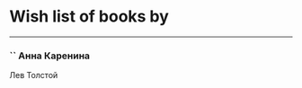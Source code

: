# Wish list of books by [](https://plus.google.com/u/0/105803270930838059244/)
---

### `` Анна Каренина
Лев Толстой


